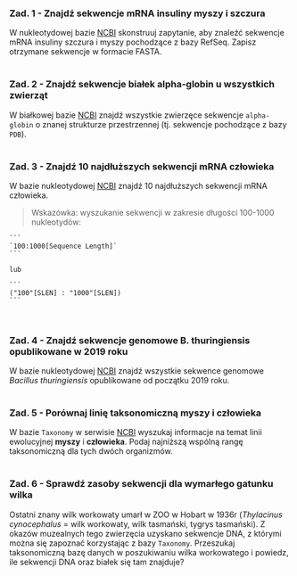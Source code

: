 ### Zad. 1 - Znajdź sekwencje mRNA insuliny myszy i szczura
W nukleotydowej bazie [NCBI](https://www.ncbi.nlm.nih.gov) skonstruuj zapytanie, aby znaleźć sekwencje mRNA insuliny szczura i myszy pochodzące z bazy RefSeq. Zapisz otrzymane sekwencje w formacie FASTA.
<br/><br/>


### Zad. 2 - Znajdź sekwencje białek alpha-globin u wszystkich zwierząt
W białkowej bazie [NCBI](https://www.ncbi.nlm.nih.gov) znajdź wszystkie zwierzęce sekwencje `alpha-globin` o znanej strukturze przestrzennej (tj. sekwencje pochodzące z bazy `PDB`).
<br/><br/>

### Zad. 3 - Znajdź 10 najdłuższych sekwencji mRNA człowieka
W bazie nukleotydowej [NCBI](https://www.ncbi.nlm.nih.gov) znajdź 10 najdłuższych sekwencji mRNA człowieka.
> Wskazówka: wyszukanie sekwencji w zakresie długości 100-1000 nukleotydów: 

    ```
    `100:1000[Sequence Length]`
    ```

    lub

    ```
    ("100"[SLEN] : "1000"[SLEN])
    ```

<br/>

### Zad. 4 - Znajdź sekwencje genomowe B. thuringiensis opublikowane w 2019 roku
W bazie nukleotydowej [NCBI](https://www.ncbi.nlm.nih.gov) znajdź wszystkie sekwence genomowe *Bacillus thuringiensis* opublikowane od początku 2019 roku.
<br/><br>

### Zad. 5 - Porównaj linię taksonomiczną myszy i człowieka
W bazie `Taxonomy` w serwisie [NCBI](https://www.ncbi.nlm.nih.gov) wyszukaj informacje na temat linii ewolucyjnej **myszy** i **człowieka**. Podaj najniższą wspólną rangę taksonomiczną dla tych dwóch organizmów.
<br/><br/>


### Zad. 6 - Sprawdź zasoby sekwencji dla wymarłego gatunku wilka
Ostatni znany wilk workowaty umarł w ZOO w Hobart w 1936r (*Thylacinus cynocephalus* = wilk workowaty, wilk tasmański, tygrys tasmański). Z okazów muzealnych tego zwierzęcia uzyskano sekwencje DNA, z którymi można się zapoznać korzystając z bazy `Taxonomy`. Przeszukaj taksonomiczną bazę danych w poszukiwaniu wilka workowatego i powiedz, ile sekwencji DNA oraz białek się tam znajduje?